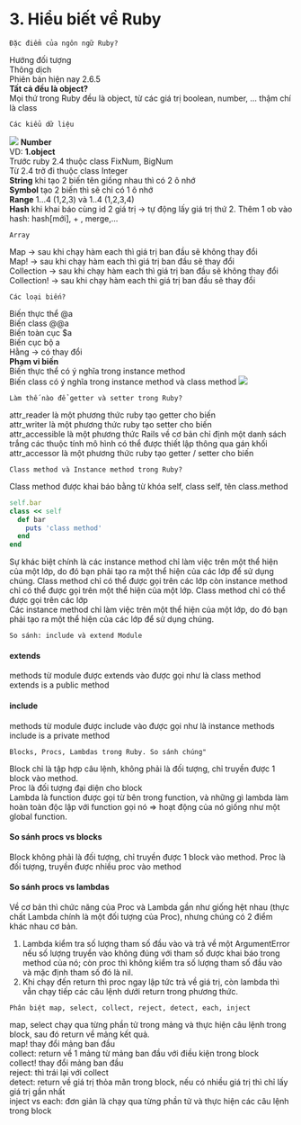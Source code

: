 # 3. Hiểu biết về Ruby
```
Đặc điểm của ngôn ngữ Ruby?
``` 
Hướng đối tượng <br>
Thông dịch <br>
Phiên bản hiện nay 2.6.5<br>
**Tất cả đều là object?**  <br>
Mọi thứ trong Ruby đều là object, từ các giá trị boolean, number, ... thậm chí là class
```
Các kiểu dữ liệu
```
![](https://images.viblo.asia/128f9cc7-549c-45f0-8e8b-9063a6458501.png)
**Number** <br>
VD: **1.object** <br>
Trước ruby 2.4 thuộc class FixNum, BigNum <br>
Từ 2.4 trở đi thuộc class Integer <br>
**String** khi tạo 2 biến tên giống nhau thì có 2 ô nhớ <br>
**Symbol** tạo 2 biến thì sẽ chỉ có 1 ô nhớ <br>
**Range** 1...4 (1,2,3) và 1..4 (1,2,3,4) <br>
**Hash** khi khai báo cùng id 2 giá trị -> tự động lấy giá trị thứ 2. Thêm 1 ob vào hash: hash[mới], + , merge,...
```
Array
```
Map -> sau khi chạy hàm each thì giá trị ban đầu sẽ không thay đổi <br>
Map! -> sau khi chạy hàm each thì giá trị ban đầu sẽ thay đổi <br>
Collection -> sau khi chạy hàm each thì giá trị ban đầu sẽ không thay đổi <br>
Collection! -> sau khi chạy hàm each thì giá trị ban đầu sẽ thay đổi
```
Các loại biến?
```
Biến thực thể @a <br>
Biến class  @@a <br>
Biến toàn cục $a <br>
Biến cục bộ a <br>
Hằng -> có thay đổi <br>
**Phạm vi biến** <br>
Biến thực thể  có ý nghĩa trong instance method <br>
Biến class  có ý nghĩa trong instance method và class method
![](https://images.viblo.asia/c87ddddf-49ff-4115-96c9-7bc94612468c.PNG)
```
Làm thế nào để getter và setter trong Ruby?
```
attr_reader là một phương thức ruby tạo getter cho biến<br>
attr_writer là một phương thức ruby tạo setter cho biến<br>
attr_accessible là một phương thức Rails về cơ bản chỉ định một danh sách trắng các thuộc tính mô hình có thể được thiết lập thông qua gán khối<br>
attr_accessor là một phương thức ruby tạo getter / setter cho biến
```
Class method và Instance method trong Ruby?
```
Class method được khai báo bằng từ khóa self, class self, tên class.method <br>
```ruby
self.bar
class << self
  def bar
    puts 'class method'
  end
end
```
Sự khác biệt chính là các instance method chỉ làm việc trên một thể hiện của một lớp, do đó bạn phải tạo ra một thể hiện của các lớp để sử dụng chúng. Class method chỉ có thể được gọi trên các lớp còn instance method chỉ có thể được gọi trên một thể hiện của một lớp.
Class method chỉ có thể được gọi trên các lớp <br>
Các instance method chỉ làm việc trên một thể hiện của một lớp, do đó bạn phải tạo ra một thể hiện của các lớp để sử dụng chúng. <br>
```
So sánh: include và extend Module
``` 
#### extends
methods từ module được extends vào được gọi như là class method<br>
extends is a public method
#### include
methods từ module được include vào được gọi như là instance methods<br>
include is a private method
```
Blocks, Procs, Lambdas trong Ruby. So sánh chúng"
```
Block chỉ là tập hợp câu lệnh, không phải là đối tượng, chỉ truyền được 1 block vào method. <br>
Proc là đối tượng đại diện cho block <br>
Lambda là function được gọi từ bên trong function, và những gì lambda làm hoàn toàn độc lập với function gọi nó => hoạt động của nó giống như một global function.
#### So sánh procs vs blocks
Block không phải là đối tượng, chỉ truyền được 1 block vào method.
Proc là đối tượng, truyền được nhiều proc vào method
#### So sánh procs vs lambdas
Về cơ bản thì chức năng của Proc và Lambda gần như giống hệt nhau (thực chất Lambda chính là một đối tượng của Proc), nhưng chúng có 2 điểm khác nhau cơ bản. <br>
1. Lambda kiểm tra số lượng tham số đầu vào và trả về một ArgumentError nếu số lượng truyền vào không đúng với tham số được khai báo trong method của nó; còn proc thì không kiểm tra số lượng tham số đầu vào và mặc định tham số đó là nil. <br>
2. Khi chạy đến return thì proc ngay lập tức trả về giá trị, còn lambda thì vẫn chạy tiếp các câu lệnh dưới return trong phương thức.
```
Phân biệt map, select, collect, reject, detect, each, inject
```
map, select chạy qua từng phần tử trong mảng và thực hiện câu lệnh trong block, sau đó return về mảng kết quả.<br>
map! thay đổi mảng ban đầu<br>
collect: return về 1 mảng từ mảng ban đầu với điều kiện trong block<br>
collect! thay đổi mảng ban đầu<br>
reject: thì trái lại với collect<br>
detect: return về giá trị thỏa mãn trong block, nếu có nhiều giá trị thì chỉ lấy giá trị gần nhất<br>
inject vs each: đơn giản là chạy qua từng phần tử và thực hiện các câu lệnh trong block